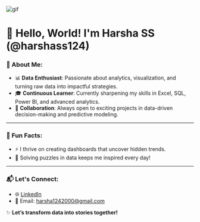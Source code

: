 ![gif](https://github.com/user-attachments/assets/b54e8729-a6cf-42ff-9152-839500d76ebe)



# 👋 Hello, World! I'm Harsha SS (@harshass124)


### 🚀 About Me:
- 📊 **Data Enthusiast**: Passionate about analytics, visualization, and turning raw data into impactful strategies.  
- 🎓 **Continuous Learner**: Currently sharpening my skills in Excel, SQL, Power BI, and advanced analytics.  
- 🤝 **Collaboration**: Always open to exciting projects in data-driven decision-making and predictive modeling.  

---

### 🌟 Fun Facts:
- ⚡ I thrive on creating dashboards that uncover hidden trends.  
- 🧩 Solving puzzles in data keeps me inspired every day!  

---

### 📬 Let's Connect:
- 🌐 [LinkedIn](https://www.linkedin.com/in/harshass124/)  
- 📧 Email: harsha1242000@gmail.com  

✨ **Let’s transform data into stories together!**  
